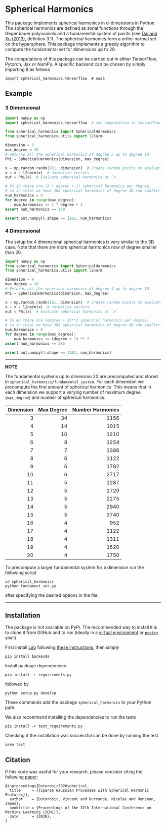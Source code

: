 # Spherical Harmonics

This package implements spherical harmonics in d-dimensions in Python. The spherical harmonics are defined as zonal functions through the Gegenbauer polynomials and a fundamental system of points (see [Dai and Xu (2013)](https://arxiv.org/pdf/1304.2585.pdf), defintion 3.1). The spherical harmonics form a ortho-normal set on the hypersphere. This package implements a greedy algorithm to compute the fundamental set for dimensions up to 20.

The computations of this package can be carried out in either TensorFlow, Pytorch, Jax or NumPy.
A specific backend can be chosen by simply importing it as follows
```
import spherical_harmonics.tensorflow  # noqa
```

## Example

### 3 Dimensional
```python
import numpy as np
import spherical_harmonics.tensorflow  # run computation in TensorFlow

from spherical_harmonics import SphericalHarmonics
from spherical_harmonics.utils import l2norm

dimension = 3
max_degree = 10
# Returns all the spherical harmonics of degree 3 up to degree 10.
Phi = SphericalHarmonics(dimension, max_degree)

x = np.random.randn(101, dimension)  # Create random points to evaluation Phi
x = x / l2norm(x)  # normalize vectors
out = Phi(x)  # Evaluate spherical harmonics at `x`

# In 3D there are (2 * degree + 1) spherical harmonics per degree,
# so in total we have 400 spherical harmonics of degree 20 and smaller.
num_harmonics = 0
for degree in range(max_degree):
    num_harmonics += 2 * degree + 1
assert num_harmonics == 100

assert out.numpy().shape == (101, num_harmonics)
```

### 4 Dimensional

The setup for 4 dimensional spherical harmonics is very similar to the 3D case. Note that there are more spherical harmonics now of degree smaller than 20.

```python
import numpy as np
from spherical_harmonics import SphericalHarmonics
from spherical_harmonics.utils import l2norm

dimension = 4
max_degree = 10
# Returns all the spherical harmonics of degree 4 up to degree 10.
Phi = SphericalHarmonics(dimension, max_degree)

x = np.random.randn(101, dimension)  # Create random points to evaluation Phi
x = x / l2norm(x)  # normalize vectors
out = Phi(x)  # Evaluate spherical harmonics at `x`

# In 4D there are (degree + 1)**2 spherical harmonics per degree,
# so in total we have 385 spherical harmonics of degree 20 and smaller.
num_harmonics = 0
for degree in range(max_degree):
    num_harmonics += (degree + 1) ** 2
assert num_harmonics == 385

assert out.numpy().shape == (101, num_harmonics)
```

---
**NOTE**

The fundamental systems up to dimensino 20 are precomputed and stored in `spherical_harmonics/fundamental_system`. For each dimension we precompute the first amount of spherical harmonics. This means that in each dimension we support a varying number of maximum degree (`max_degree`) and number of spherical harmonics:

|   Dimension |   Max Degree |   Number Harmonics |
|------------:|-------------:|-------------------:|
|           3 |           34 |               1156 |
|           4 |           14 |               1015 |
|           5 |           10 |               1210 |
|           6 |            8 |               1254 |
|           7 |            7 |               1386 |
|           8 |            6 |               1122 |
|           9 |            6 |               1782 |
|          10 |            6 |               2717 |
|          11 |            5 |               1287 |
|          12 |            5 |               1729 |
|          13 |            5 |               2275 |
|          14 |            5 |               2940 |
|          15 |            5 |               3740 |
|          16 |            4 |                952 |
|          17 |            4 |               1122 |
|          18 |            4 |               1311 |
|          19 |            4 |               1520 |
|          20 |            4 |               1750 |

To precompute a larger fundamental system for a dimension run the following script
```
cd spherical_harmonics
python fundament_set.py
```
after specifying the desired options in the file.

---

## Installation

The package is not available on PyPi. The recommended way to install it is to clone it from GitHub and to run (ideally in a [virtual environment](https://docs.python.org/3/tutorial/venv.html) or [`poetry`](https://python-poetry.org/) shell)

First install [Lab](https://github.com/wesselb/lab) following [these instructions](https://gist.github.com/wesselb/4b44bf87f3789425f96e26c4308d0adc),
then simply
```
pip install backends
```

Install package dependencies
```
pip install -r requirements.py
```
followed by
```
python setup.py develop
```
These commands add the package `spherical_harmonics` to your Python path.

We also recommend installing the dependencies to run the tests
```
pip install -r test_requirements.py
```

Checking if the installation was successful can be done by running the test
```
make test
```

## Citation

If this code was useful for your research, please consider citing the following [paper](http://proceedings.mlr.press/v119/dutordoir20a/dutordoir20a.pdf):
```
@inproceedings{Dutordoir2020spherical,
  title     = {{Sparse Gaussian Processes with Spherical Harmonic Features}},
  author    = {Dutordoir, Vincent and Durrande, Nicolas and Hensman, James},
  booktitle = {Proceedings of the 37th International Conference on Machine Learning (ICML)},
  date      = {2020},
}
```
